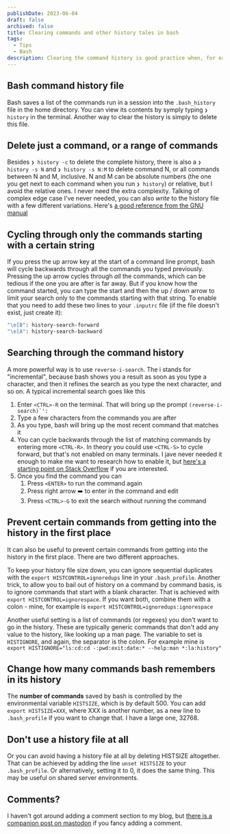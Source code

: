 ```yaml
---
publishDate: 2023-06-04
draft: false
archived: false
title: Clearing commands and other history tales in bash
tags:
  - Tips
  - Bash
description: Clearing the command history is good practice when, for example, one has mistakenly pasted sensitive info.<br><code>❯ history -c</code> will do the trick. More details inside.
---
```


## Bash command history file

Bash saves a list of the commands run in a session into the `.bash_history` file in the home directory. You can view its contents by symply typing `❯ history` in the terminal. Another way to clear the history is simply to delete this file.

## Delete just a command, or a range of commands

Besides `❯ history -c` to delete the complete history, there is also a `❯ history -s N` and `❯ history -s N:M` to delete command N, or all commands between N and M, inclusive. N and M can be absolute numbers (the one you get next to each command when you run `❯ history`) or relative, but I avoid the relative ones. I never need the extra complexity. Talking of complex edge case I've never needed, you can also _write_ to the history file with a few different variations. Here's [a good reference from the GNU manual](https://www.gnu.org/software/bash/manual/html_node/Bash-History-Builtins.html)

## Cycling through only the commands starting with a certain string

If you press the up arrow key at the start of a command line prompt, bash will cycle backwards through all the commands you typed previously.
Pressing the up arrow cycles through _all_ the commands, which can be tedious if the one you are after is far away. But if you know how the command started, you can type the start and then the up / down arrow to limit your search only to the commands starting with that string. To enable that you need to add these two lines to your `.inputrc` file (if the file doesn't exist, just create it):

```bash
"\e[B": history-search-forward
"\e[A": history-search-backward
```

## Searching through the command history

A more powerful way is to use `reverse-i-search`. The i stands for "incremental", because bash shows you a result as soon as you type a character, and then it refines the search as you type the next character, and so on. A typical incremental search goes like this

1. Enter `<CTRL>-R` on the terminal. That will bring up the prompt `` (reverse-i-search)`': ``
1. Type a few characters from the commands you are after
1. As you type, bash will bring up the most recent command that matches it
1. You can cycle backwards through the list of matching commands by entering more `<CTRL-R>`. In theory you could use `<CTRL-S>` to cycle forward, but that's not enabled on many terminals. I jave never needed it enough to make me want to research how to enable it, but [here's a starting point on Stack Overflow](https://unix.stackexchange.com/questions/73498/how-to-cycle-through-reverse-i-search-in-bash) if you are interested.
1. Once you find the command you can
   1. Press `<ENTER>` to run the command again
   1. Press right arrow ➡️ to enter in the command and edit
   1. Press `<CTRL>-G` to exit the search without running the command

## Prevent certain commands from getting into the history in the first place

It can also be useful to prevent certain commands from getting into the history in the first place. There are two different approaches.

To keep your history file size down, you can ignore sequential duplicates with the `export HISTCONTROL=ignoredups` line in your `.bash_profile`. Another trick, to allow you to bail out of history on a command by command basis, is to ignore commands that start with a blank character. That is achieved with `export HISTCONTROL=ignorespace`. If you want both, combine them with a colon - mine, for example is `export HISTCONTROL=ignoredups:ignorespace`

Another useful setting is a list of commands (or regexes) you don't want to go in the history. These are typically generic commands that don't add any value to the history, like looking up a man page. The variable to set is `HISTIGNORE`, and again, the separator is the colon. For example mine is `export HISTIGNORE="ls:cd:cd -:pwd:exit:date:* --help:man *:la:history"`

## Change how many commands bash remembers in its history

The **number of commands** saved by bash is controlled by the environmental variable `HISTSIZE`, which is by default 500. You can add `export HISTSIZE=XXX`, where XXX is another number, as a new line to `.bash_profile` if you want to change that. I have a large one, 32768.

## Don't use a history file at all

Or you can avoid having a history file at all by deleting HISTSIZE altogether. That can be achieved by adding the line `unset HISTSIZE` to your `.bash_profile`. Or alternatively, setting it to 0, it does the same thing. This may be useful on shared server environments.

## Comments?

I haven't got around adding a comment section to my blog, but [there is a companion post on mastodon](https://fosstodon.org/@gotofritz) if you fancy adding a comment.
